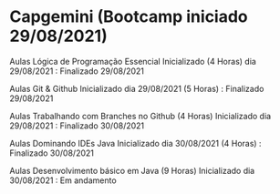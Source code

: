 # Capgemini (Bootcamp iniciado 29/08/2021)

Aulas Lógica de Programação Essencial Inicializado (4 Horas) dia 29/08/2021 : Finalizado 29/08/2021

Aulas Git & Github Inicializado dia 29/08/2021 (5 Horas) : Finalizado 29/08/2021

Aulas Trabalhando com Branches no Github (4 Horas) Inicializado dia 29/08/2021 : Finalizado 30/08/2021

Aulas Dominando IDEs Java Inicializado dia 30/08/2021 (4 Horas) : Finalizado 30/08/2021

Aulas Desenvolvimento básico em Java (9 Horas) Inicializado dia 30/08/2021 : Em andamento
